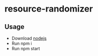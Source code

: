 # resource-randomizer

## Usage

- Download [nodejs](https://nodejs.org/)
- Run npm i
- Run npm start

